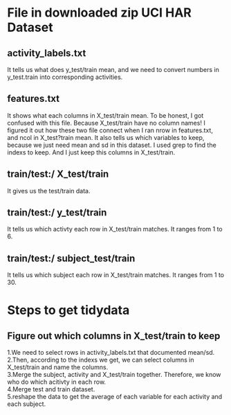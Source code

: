 # File in downloaded zip UCI HAR Dataset
## activity_labels.txt
It tells us what does y_test/train mean, and we need to convert numbers in y_test.train into corresponding activities.
## features.txt
It shows what each columns in X_test/train mean. To be honest, I got confused with this file. Because X_test/train have no column names! I figured
it out how these two file connect when I ran nrow in features.txt, and ncol in X_test?train mean.
It also tells us which variables to keep, because we just need mean and sd in this dataset. I used grep to find the indexs to keep. And I just keep
this columns in X_test/train.
## train/test:/ X_test/train
It gives us the test/train data.
## train/test:/ y_test/train
It tells us which activty each row in X_test/train matches. It ranges from 1 to 6. 
## train/test:/ subject_test/train
It tells us which subject each row in X_test/train matches. It ranges from 1 to 30. 

# Steps to get tidydata
## Figure out which columns in X_test/train to keep
1.We need to select rows in activity_labels.txt that documented mean/sd.   
2.Then, according to the indexs we get, we can select columns in X_test/train and name the columns.    
3.Merge the subject, activity and X_test/train together. Therefore, we know who do which acitivty in each row.  
4.Merge test and train dataset.    
5.reshape the data to get the average of each variable for each activity and each subject.  
